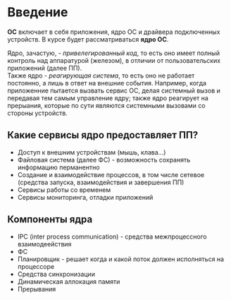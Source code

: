 # Введение  
**ОС** включает в себя приложения, ядро ОС и драйвера подключенных устройств. В курсе будет рассматриваться **ядро ОС**.  

Ядро, зачастую, - *привелегированный код*, то есть оно имеет полный контроль над аппаратурой (железом), в отличии от пользовательских приложений (далее ПП).  
Также ядро - *реагирующая система*, то есть оно не работает постоянно, а лишь в ответ на внешние события. 
Например, когда приложенние пытается вызвать сервис ОС, делая системный вызов и передавая тем самым управление ядру; 
также ядро реагирует на прерыания, которые по сути являются системными вызовами со стороны устройств.  
## Какие сервисы ядро предоставляет ПП? 
+ Доступ к внешним устройствам (мышь, клава...)
+ Файловая система (далее ФС) - возможность сохранять информацию перманентно
+ Создание и взаимодействие процессов, в том числе сетевое (средства запуска, взаимодействия и завершения ПП)
+ Сервисы работы со временем
+ Сервисы мониторинга, отладки приложений
## Компоненты ядра  
+ IPC (inter process communication) - средства межпроцессного взаимодеействия
+ ФС
+ Планировщик - решает когда и какой поток должен исполняться на процессоре
+ Средства синхронизации
+ Динамическая аллокация памяти
+ Прерывания
